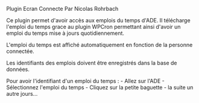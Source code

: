 Plugin Ecran Connecte
Par Nicolas Rohrbach 

Ce plugin permet d'avoir accès aux emplois du temps d'ADE.
Il télécharge l'emploi du temps grace au plugin WPCron permettant ainsi d'avoir un emploi du temps mise à jours quotidiennement.

L'emploi du temps est affiché automatiquement en fonction de la personne connectée.

Les identifiants des emplois doivent être enregistrés dans la base de données.

Pour avoir l'identifiant d'un emploi du temps : 
	- Allez sur l'ADE
	- Sélectionnez l'emploi du temps
	- Cliquez sur la petite baguette
	- la suite un autre jours...

